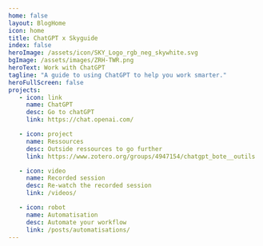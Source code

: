```yaml
---
home: false
layout: BlogHome
icon: home
title: ChatGPT x Skyguide
index: false
heroImage: /assets/icon/SKY_Logo_rgb_neg_skywhite.svg
bgImage: /assets/images/ZRH-TWR.png
heroText: Work with ChatGPT
tagline: "A guide to using ChatGPT to help you work smarter."
heroFullScreen: false
projects:
   - icon: link
     name: ChatGPT
     desc: Go to chatGPT
     link: https://chat.openai.com/

   - icon: project
     name: Ressources
     desc: Outside ressources to go further
     link: https://www.zotero.org/groups/4947154/chatgpt_bote__outils

   - icon: video
     name: Recorded session
     desc: Re-watch the recorded session
     link: /videos/

   - icon: robot
     name: Automatisation
     desc: Automate your workflow
     link: /posts/automatisations/
---
```

